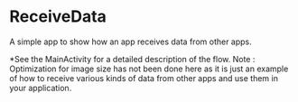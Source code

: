 # ReceiveData
A simple app to show how an app receives data from other apps.

*See the MainActivity for a detailed description of the flow.
Note : Optimization for image size has not been done here as it is just an example of how to receive various kinds of data from other apps and use them in your application.
